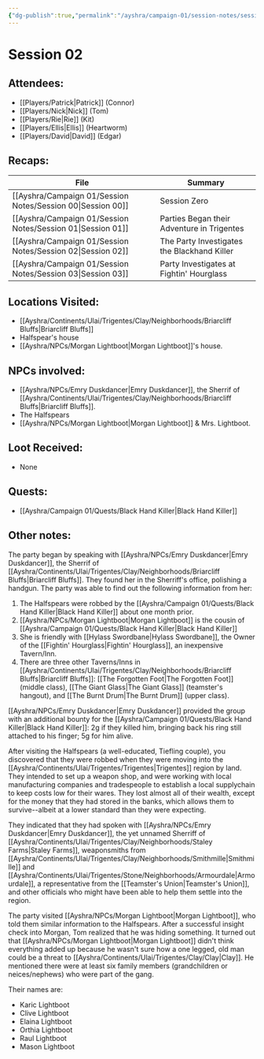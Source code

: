 ```yaml
---
{"dg-publish":true,"permalink":"/ayshra/campaign-01/session-notes/session-02/","dgShowLocalGraph":true}
---
```


# Session 02

## Attendees:
- [[Players/Patrick\|Patrick]] (Connor)
- [[Players/Nick\|Nick]] (Tom)
- [[Players/Rie\|Rie]] (Kit)
- [[Players/Ellis\|Ellis]] (Heartworm)
- [[Players/David\|David]] (Edgar)


## Recaps:
| File                                                           | Summary                                     |
| -------------------------------------------------------------- | ------------------------------------------- |
| [[Ayshra/Campaign 01/Session Notes/Session 00\|Session 00]] | Session Zero                                |
| [[Ayshra/Campaign 01/Session Notes/Session 01\|Session 01]] | Parties Began their Adventure in Trigentes  |
| [[Ayshra/Campaign 01/Session Notes/Session 02\|Session 02]] | The Party Investigates the Blackhand Killer |
| [[Ayshra/Campaign 01/Session Notes/Session 03\|Session 03]] | Party Investigates at Fightin' Hourglass    |


## Locations Visited:
- [[Ayshra/Continents/Ulai/Trigentes/Clay/Neighborhoods/Briarcliff Bluffs\|Briarcliff Bluffs]]
- Halfspear's house
- [[Ayshra/NPCs/Morgan Lightboot\|Morgan Lightboot]]'s house.

## NPCs involved:
- [[Ayshra/NPCs/Emry Duskdancer\|Emry Duskdancer]], the Sherrif of [[Ayshra/Continents/Ulai/Trigentes/Clay/Neighborhoods/Briarcliff Bluffs\|Briarcliff Bluffs]].
- The Halfspears
- [[Ayshra/NPCs/Morgan Lightboot\|Morgan Lightboot]] & Mrs. Lightboot.

## Loot Received:
- None

## Quests:
- [[Ayshra/Campaign 01/Quests/Black Hand Killer\|Black Hand Killer]]

## Other notes:

The party began by speaking with [[Ayshra/NPCs/Emry Duskdancer\|Emry Duskdancer]], the Sherrif of [[Ayshra/Continents/Ulai/Trigentes/Clay/Neighborhoods/Briarcliff Bluffs\|Briarcliff Bluffs]]. They found her in the Sherriff's office, polishing a handgun. The party was able to find out the following information from her:

1. The Halfspears were robbed by the [[Ayshra/Campaign 01/Quests/Black Hand Killer\|Black Hand Killer]] about one month prior.
2. [[Ayshra/NPCs/Morgan Lightboot\|Morgan Lightboot]] is the cousin of [[Ayshra/Campaign 01/Quests/Black Hand Killer\|Black Hand Killer]]
3. She is friendly with [[Hylass Swordbane\|Hylass Swordbane]], the Owner of the [[Fightin' Hourglass\|Fightin' Hourglass]], an inexpensive Tavern/Inn.
4. There are three other Taverns/Inns in [[Ayshra/Continents/Ulai/Trigentes/Clay/Neighborhoods/Briarcliff Bluffs\|Briarcliff Bluffs]]: [[The Forgotten Foot\|The Forgotten Foot]] (middle class), [[The Giant Glass\|The Giant Glass]] (teamster's hangout), and [[The Burnt Drum\|The Burnt Drum]] (upper class).

[[Ayshra/NPCs/Emry Duskdancer\|Emry Duskdancer]] provided the group with an additional bounty for the [[Ayshra/Campaign 01/Quests/Black Hand Killer\|Black Hand Killer]]: 2g if they killed him, bringing back his ring still attached to his finger; 5g for him alive.

After visiting the Halfspears (a well-educated, Tiefling couple), you discovered that they were robbed when they were moving into the [[Ayshra/Continents/Ulai/Trigentes/Trigentes\|Trigentes]] region by land. They intended to set up a weapon shop, and were working with local manufacturing companies and tradespeople to establish a local supplychain to keep costs low for their wares. They lost almost all of their wealth, except for the money that they had stored in the banks, which allows them to survive--albeit at a lower standard than they were expecting.

They indicated that they had spoken with [[Ayshra/NPCs/Emry Duskdancer\|Emry Duskdancer]], the yet unnamed Sherriff of [[Ayshra/Continents/Ulai/Trigentes/Clay/Neighborhoods/Staley Farms\|Staley Farms]], weaponsmiths from [[Ayshra/Continents/Ulai/Trigentes/Clay/Neighborhoods/Smithmille\|Smithmille]] and [[Ayshra/Continents/Ulai/Trigentes/Stone/Neighborhoods/Armourdale\|Armourdale]], a representative from the [[Teamster's Union\|Teamster's Union]], and other officials who might have been able to help them settle into the region. 

The party visited [[Ayshra/NPCs/Morgan Lightboot\|Morgan Lightboot]], who told them similar information to the Halfspears. After a successful insight check into Morgan, Tom realized that he was hiding something. It turned out that [[Ayshra/NPCs/Morgan Lightboot\|Morgan Lightboot]] didn't think everything added up because he wasn't sure how a one legged, old man could be a threat to [[Ayshra/Continents/Ulai/Trigentes/Clay/Clay\|Clay]]. He mentioned there were at least six family members (grandchildren or neices/nephews) who were part of the gang.

Their names are:
- Karic Lightboot
- Clive Lightboot
- Elaina Lightboot
- Orthia Lightboot
- Raul Lightboot
- Mason Lightboot 
